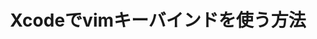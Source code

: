 ---
title: "Xcodeでvimキーバインドを使う方法"
emoji: "✌"
type: "tech" # tech: 技術記事 / idea: アイデア
topics: ["vim", "xcode", "ios"]
published: false
---
